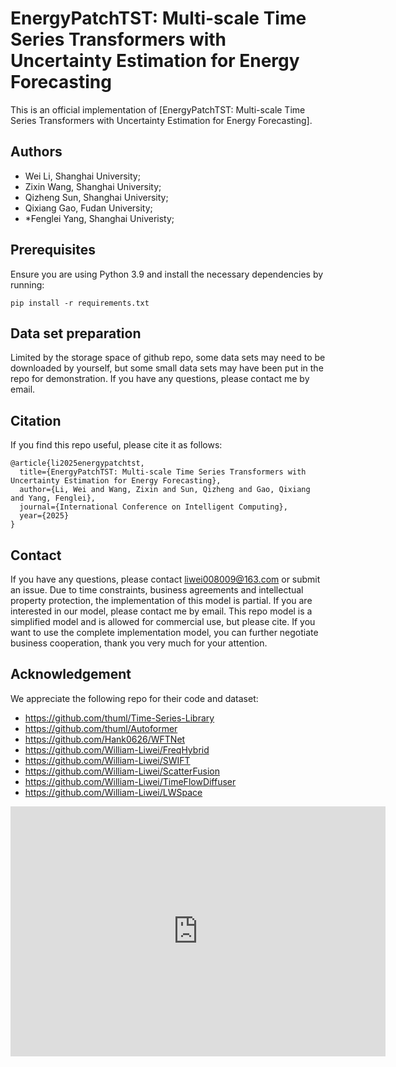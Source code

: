 # EnergyPatchTST: Multi-scale Time Series Transformers with Uncertainty Estimation for Energy Forecasting

This is an official implementation of [EnergyPatchTST: Multi-scale Time Series Transformers with Uncertainty Estimation for Energy Forecasting].

## Authors

- Wei Li, Shanghai University;
- Zixin Wang, Shanghai University;
- Qizheng Sun, Shanghai University;
- Qixiang Gao, Fudan University;
- *Fenglei Yang, Shanghai Univeristy;

## Prerequisites

Ensure you are using Python 3.9 and install the necessary dependencies by running:

```
pip install -r requirements.txt
```

## Data set preparation

Limited by the storage space of github repo, some data sets may need to be downloaded by yourself, but some small data sets may have been put in the repo for demonstration. If you have any questions, please contact me by email.

## Citation

If you find this repo useful, please cite it as follows:

```
@article{li2025energypatchtst,
  title={EnergyPatchTST: Multi-scale Time Series Transformers with Uncertainty Estimation for Energy Forecasting},
  author={Li, Wei and Wang, Zixin and Sun, Qizheng and Gao, Qixiang and Yang, Fenglei},
  journal={International Conference on Intelligent Computing},
  year={2025}
}
```

## Contact

If you have any questions, please contact <liwei008009@163.com> or submit an issue.
Due to time constraints, business agreements and intellectual property protection, the implementation of this model is partial. If you are interested in our model, please contact me by email.
This repo model is a simplified model and is allowed for commercial use, but please cite. If you want to use the complete implementation model, you can further negotiate business cooperation, thank you very much for your attention.

## Acknowledgement

We appreciate the following repo for their code and dataset:

- https://github.com/thuml/Time-Series-Library
- https://github.com/thuml/Autoformer
- https://github.com/Hank0626/WFTNet
- https://github.com/William-Liwei/FreqHybrid
- https://github.com/William-Liwei/SWIFT
- https://github.com/William-Liwei/ScatterFusion
- https://github.com/William-Liwei/TimeFlowDiffuser
- https://github.com/William-Liwei/LWSpace


<iframe style="width:100%;height:auto;min-width:600px;min-height:400px;" src="https://www.star-history.com/embed?secret=Z2hwX1NyaUdqUHBBOVkybERQZUFXRzU5d1o0U3htSzhBUzJURFJaRg==#William-Liwei/EnergyPatchTST&Timeline" frameBorder="0"></iframe>
